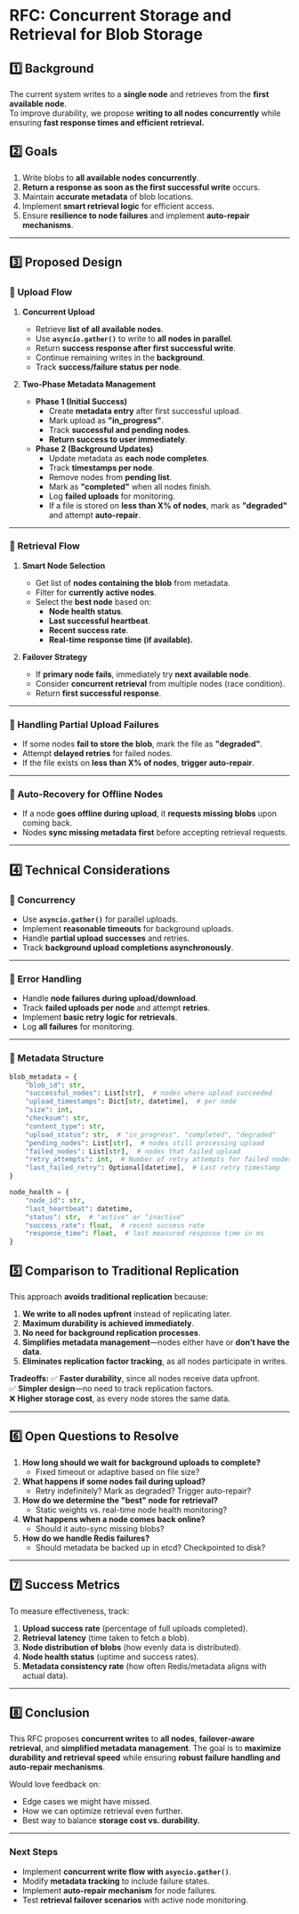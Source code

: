 # RFC: Concurrent Storage and Retrieval for Blob Storage

## **1️⃣ Background**
The current system writes to a **single node** and retrieves from the **first available node**.  
To improve durability, we propose **writing to all nodes concurrently** while ensuring **fast response times and efficient retrieval.**  

## **2️⃣ Goals**
1. Write blobs to **all available nodes concurrently**.
2. **Return a response as soon as the first successful write** occurs.
3. Maintain **accurate metadata** of blob locations.
4. Implement **smart retrieval logic** for efficient access.
5. Ensure **resilience to node failures** and implement **auto-repair mechanisms**.

---

## **3️⃣ Proposed Design**

### **🔹 Upload Flow**
1. **Concurrent Upload**
   - Retrieve **list of all available nodes**.
   - Use **`asyncio.gather()`** to write to **all nodes in parallel**.
   - Return **success response after first successful write**.
   - Continue remaining writes in the **background**.
   - Track **success/failure status per node**.

2. **Two-Phase Metadata Management**
   - **Phase 1 (Initial Success)**
     * Create **metadata entry** after first successful upload.
     * Mark upload as **"in_progress"**.
     * Track **successful and pending nodes**.
     * **Return success to user immediately**.
   - **Phase 2 (Background Updates)**
     * Update metadata as **each node completes**.
     * Track **timestamps per node**.
     * Remove nodes from **pending list**.
     * Mark as **"completed"** when all nodes finish.
     * Log **failed uploads** for monitoring.
     * If a file is stored on **less than X% of nodes**, mark as **"degraded"** and attempt **auto-repair**.

---

### **🔹 Retrieval Flow**
1. **Smart Node Selection**
   - Get list of **nodes containing the blob** from metadata.
   - Filter for **currently active nodes**.
   - Select the **best node** based on:
     * **Node health status**.
     * **Last successful heartbeat**.
     * **Recent success rate**.
     * **Real-time response time (if available).**

2. **Failover Strategy**
   - If **primary node fails**, immediately try **next available node**.
   - Consider **concurrent retrieval** from multiple nodes (race condition).
   - Return **first successful response**.

---

### **🔹 Handling Partial Upload Failures**
- If some nodes **fail to store the blob**, mark the file as **"degraded"**.
- Attempt **delayed retries** for failed nodes.
- If the file exists on **less than X% of nodes**, **trigger auto-repair**.

---

### **🔹 Auto-Recovery for Offline Nodes**
- If a node **goes offline during upload**, it **requests missing blobs** upon coming back.
- Nodes **sync missing metadata first** before accepting retrieval requests.

---

## **4️⃣ Technical Considerations**

### **🔹 Concurrency**
- Use **`asyncio.gather()`** for parallel uploads.
- Implement **reasonable timeouts** for background uploads.
- Handle **partial upload successes** and retries.
- Track **background upload completions asynchronously**.

---

### **🔹 Error Handling**
- Handle **node failures during upload/download**.
- Track **failed uploads per node** and attempt **retries**.
- Implement **basic retry logic for retrievals**.
- Log **all failures** for monitoring.

---

### **🔹 Metadata Structure**
```python
blob_metadata = {
    "blob_id": str,
    "successful_nodes": List[str],  # nodes where upload succeeded
    "upload_timestamps": Dict[str, datetime],  # per node
    "size": int,
    "checksum": str,
    "content_type": str,
    "upload_status": str,  # "in_progress", "completed", "degraded"
    "pending_nodes": List[str],  # nodes still processing upload
    "failed_nodes": List[str],  # nodes that failed upload
    "retry_attempts": int,  # Number of retry attempts for failed nodes
    "last_failed_retry": Optional[datetime],  # Last retry timestamp
}

node_health = {
    "node_id": str,
    "last_heartbeat": datetime,
    "status": str,  # "active" or "inactive"
    "success_rate": float,  # recent success rate
    "response_time": float,  # last measured response time in ms
}
```
## **5️⃣ Comparison to Traditional Replication**

This approach **avoids traditional replication** because:
1. **We write to all nodes upfront** instead of replicating later.
2. **Maximum durability is achieved immediately**.
3. **No need for background replication processes**.
4. **Simplifies metadata management**—nodes either have or **don’t have the data**.
5. **Eliminates replication factor tracking**, as all nodes participate in writes.

**Tradeoffs:**
✅ **Faster durability**, since all nodes receive data upfront.  
✅ **Simpler design**—no need to track replication factors.  
❌ **Higher storage cost**, as every node stores the same data.  


---

## **6️⃣ Open Questions to Resolve**

1. **How long should we wait for background uploads to complete?**
   - Fixed timeout or adaptive based on file size?
2. **What happens if some nodes fail during upload?**
   - Retry indefinitely? Mark as degraded? Trigger auto-repair?
3. **How do we determine the "best" node for retrieval?**
   - Static weights vs. real-time node health monitoring?
4. **What happens when a node comes back online?**
   - Should it auto-sync missing blobs?
5. **How do we handle Redis failures?**
   - Should metadata be backed up in etcd? Checkpointed to disk?


---

## **7️⃣ Success Metrics**

To measure effectiveness, track:
1. **Upload success rate** (percentage of full uploads completed).
2. **Retrieval latency** (time taken to fetch a blob).
3. **Node distribution of blobs** (how evenly data is distributed).
4. **Node health status** (uptime and success rates).
5. **Metadata consistency rate** (how often Redis/metadata aligns with actual data).


---

## **8️⃣ Conclusion**

This RFC proposes **concurrent writes** to **all nodes**, **failover-aware retrieval**, and **simplified metadata management**. The goal is to **maximize durability and retrieval speed** while ensuring **robust failure handling and auto-repair mechanisms**.

Would love feedback on:
- Edge cases we might have missed.
- How we can optimize retrieval even further.
- Best way to balance **storage cost vs. durability.**


---

### **Next Steps**

- Implement **concurrent write flow with `asyncio.gather()`**.
- Modify **metadata tracking** to include failure states.
- Implement **auto-repair mechanism** for node failures.
- Test **retrieval failover scenarios** with active node monitoring.
